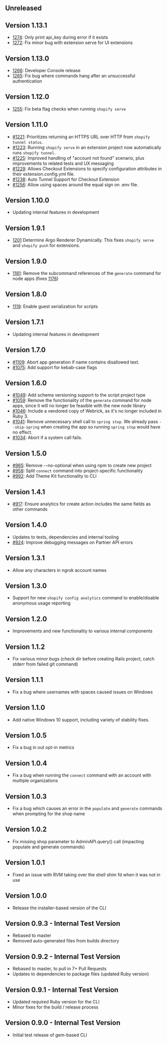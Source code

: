 Unreleased
------

Version 1.13.1
--------------
* [1274](https://github.com/Shopify/shopify-app-cli/pull/1274): Only print api_key during error if it exists
* [1272](https://github.com/Shopify/shopify-app-cli/pull/1272): Fix minor bug with extension serve for UI extensions

Version 1.13.0
--------------

* [1266](https://github.com/Shopify/shopify-app-cli/pull/1266): Developer Console release
* [1265](https://github.com/Shopify/shopify-app-cli/pull/1265): Fix bug where commands hang after an unsuccessful authentication

Version 1.12.0
--------------
* [1255](https://github.com/Shopify/shopify-app-cli/pull/1255): Fix beta flag checks when running `shopify serve`

Version 1.11.0
--------------
* [#1221](https://github.com/Shopify/shopify-app-cli/pull/1221): Prioritizes returning an HTTPS URL over HTTP from `shopify tunnel status`.
* [#1223](https://github.com/Shopify/shopify-app-cli/pull/1233): Running `shopify serve` in an extension project now automatically runs `shopify tunnel`.
* [#1225](https://github.com/Shopify/shopify-app-cli/pull/1225): Improved handling of "account not found" scenario, plus improvements to related tests and UX messaging
* [#1229](https://github.com/Shopify/shopify-app-cli/pull/1229): Allows Checkout Extensions to specify configuration attributes in their extension.config.yml file.
* [#1238](https://github.com/Shopify/shopify-app-cli/pull/1238): Auto Tunnel Support for Checkout Extension
* [#1256](https://github.com/Shopify/shopify-app-cli/pull/1256): Allow using spaces around the equal sign on .env file.

Version 1.10.0
--------------
* Updating internal features in development

Version 1.9.1
-------------
* [1201](https://github.com/Shopify/shopify-app-cli/pull/1201) Determine Argo Renderer Dynamically. This fixes `shopify serve` and `shopify push` for extensions.

Version 1.9.0
-------------
* [1181](https://github.com/Shopify/shopify-app-cli/pull/1181): Remove the subcommand references of the `generate` command for node apps (fixes [1176](https://github.com/Shopify/shopify-app-cli/issues/1176))

Version 1.8.0
-------------
* [1119](https://github.com/Shopify/shopify-app-cli/pull/1119): Enable guest serialization for scripts

Version 1.7.1
------
* Updating internal features in development

Version 1.7.0
-----
* [#1109](https://github.com/Shopify/shopify-app-cli/pull/1109): Abort app generation if name contains disallowed text.
* [#1075](https://github.com/Shopify/shopify-app-cli/pull/1075): Add support for kebab-case flags

Version 1.6.0
-----
* [#1049](https://github.com/Shopify/shopify-cli/pull/1049): Add schema versioning support to the script project type
* [#1059](https://github.com/Shopify/shopify-cli/pull/1059): Remove the functionality of the `generate` command for node apps, since it will no longer be feasible with the new node library
* [#1046](https://github.com/Shopify/shopify-cli/pull/1046): Include a vendored copy of Webrick, as it's no longer included in Ruby 3.
* [#1041](https://github.com/Shopify/shopify-cli/pull/1041): Remove unnecessary shell call to `spring stop`. We already pass `--skip-spring` when creating the app so running `spring stop` would have no effect.
* [#1034](https://github.com/Shopify/shopify-cli/pull/1034): Abort if a system call fails.

Version 1.5.0
-----
* [#965](https://github.com/Shopify/shopify-cli/pull/965): Remove --no-optional when using npm to create new project
* [#958](https://github.com/Shopify/shopify-cli/pull/958): Split `connect` command into project-specific functionality
* [#992](https://github.com/Shopify/shopify-cli/pull/992): Add Theme Kit functionality to CLI

Version 1.4.1
------
* [#917](https://github.com/Shopify/shopify-cli/pull/917): Ensure analytics for create action includes the same fields as other commands

Version 1.4.0
------
* Updates to tests, dependencies and internal tooling
* [#924](https://github.com/Shopify/shopify-cli/pull/924): Improve debugging messages on Partner API errors

Version 1.3.1
------
* Allow any characters in ngrok account names

Version 1.3.0
------
* Support for new `shopify config analytics` command to enable/disable anonymous usage reporting

Version 1.2.0
------
* Improvements and new functionality to various internal components

Version 1.1.2
------
* Fix various minor bugs (check dir before creating Rails project, catch stderr from failed git command)

Version 1.1.1
------
* Fix a bug where usernames with spaces caused issues on Windows

Version 1.1.0
------
* Add native Windows 10 support, including variety of stability fixes.

Version 1.0.5
------
* Fix a bug in out opt-in metrics

Version 1.0.4
------
* Fix a bug when running the `connect` command with an account with multiple organizations

Version 1.0.3
------
* Fix a bug which causes an error in the `populate` and `generate` commands when prompting for the shop name

Version 1.0.2
------
* Fix missing shop parameter to AdminAPI.query() call (impacting populate and generate commands)

Version 1.0.1
------
* Fixed an issue with RVM taking over the shell shim fd when it was not in use

Version 1.0.0
------
* Release the installer-based version of the CLI

Version 0.9.3 - Internal Test Version
------
* Rebased to master
* Removed auto-generated files from builds directory

Version 0.9.2 - Internal Test Version
------
* Rebased to master, to pull in 7+ Pull Requests
* Updates to dependencies to package files (updated Ruby version)

Version 0.9.1 - Internal Test Version
------
* Updated required Ruby version for the CLI
* Minor fixes for the build / release process

Version 0.9.0 - Internal Test Version
------
* Initial test release of gem-based CLI
